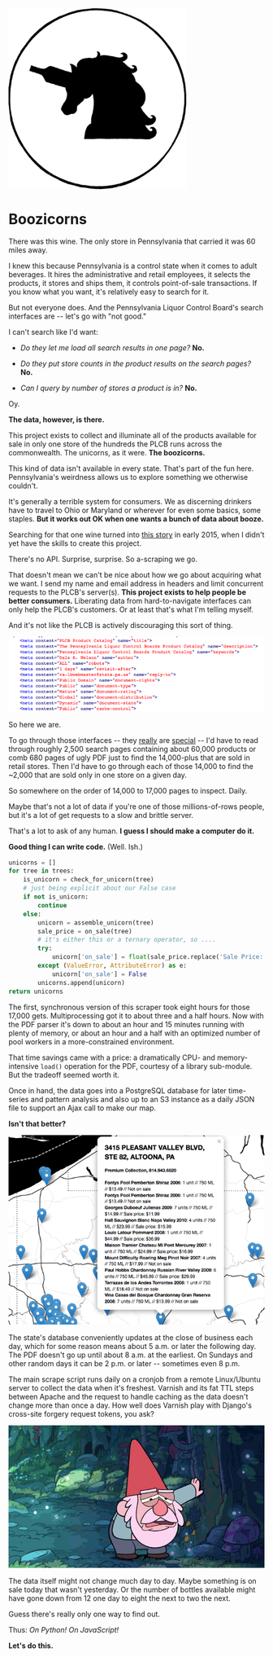 <img src="https://github.com/thejqs/plcb/blob/master/main/static/media/boozicorn_transparent.png" width="350"  />

Boozicorns
==========

There was this wine. The only store in Pennsylvania that carried it was 60 miles away.

I knew this because Pennsylvania is a control state when it comes to adult beverages. It hires the administrative and retail employees, it selects the products, it stores and ships them, it controls point-of-sale transactions. If you know what you want, it's relatively easy to search for it.

But not everyone does. And the Pennsylvania Liquor Control Board's search interfaces are -- let's go with "not good."

I can't search like I'd want:

- *Do they let me load all search results in one page?* **No.**

- *Do they put store counts in the product results on the search pages?* **No.**

- *Can I query by number of stores a product is in?* **No.**

Oy.

**The data, however, is there.**

This project exists to collect and illuminate all of the products available for sale in only one store of the hundreds the PLCB runs across the commonwealth. The unicorns, as it were. **The boozicorns.**

This kind of data isn't available in every state. That's part of the fun here. Pennsylvania's weirdness allows us to explore something we otherwise couldn't.

It's generally a terrible system for consumers. We as discerning drinkers have to travel to Ohio or Maryland or wherever for even some basics, some staples. **But it works out OK when one wants a bunch of data about booze.**

Searching for that one wine turned into [this story](http://www.post-gazette.com/life/libations/2015/03/04/A-Croatia-to-Pittsburgh-wine-odyssey-How-an-obscure-bottle-gets-in-the-PLCB-system/stories/201503040013) in early 2015, when I didn't yet have the skills to create this project.

There's no API. Surprise, surprise. So a-scraping we go.

That doesn't mean we can't be nice about how we go about acquiring what we want. I send my name and email address in headers and limit concurrent requests to the PLCB's server(s). **This project exists to help people be better consumers.** Liberating data from hard-to-navigate interfaces can only help the PLCB's customers. Or at least that's what I'm telling myself.

And it's not like the PLCB is actively discouraging this sort of thing.

![alt text][permissions]

So here we are.

To go through those interfaces -- they [really](https://github.com/thejqs/plcb/blob/master/Screenshot%202016-03-22%2010.46.17.png) are [special](https://github.com/thejqs/plcb/blob/master/interface.png) -- I'd have to read through roughly 2,500 search pages containing about 60,000 products or comb 680 pages of ugly PDF just to find the 14,000-plus that are sold in retail stores. Then I'd have to go through each of those 14,000 to find the ~2,000 that are sold only in one store on a given day.

So somewhere on the order of 14,000 to 17,000 pages to inspect. Daily.

Maybe that's not a lot of data if you're one of those millions-of-rows people, but it's a lot of get requests to a slow and brittle server.

That's a lot to ask of any human. **I guess I should make a computer do it.**

**Good thing I can write code.** (Well. Ish.)

```python
unicorns = []
for tree in trees:
    is_unicorn = check_for_unicorn(tree)
    # just being explicit about our False case
    if not is_unicorn:
        continue
    else:
        unicorn = assemble_unicorn(tree)
        sale_price = on_sale(tree)
        # it's either this or a ternary operator, so ....
        try:
            unicorn['on_sale'] = float(sale_price.replace('Sale Price: $', ''))
        except (ValueError, AttributeError) as e:
            unicorn['on_sale'] = False
        unicorns.append(unicorn)
return unicorns
```

The first, synchronous version of this scraper took eight hours for those 17,000 gets. Multiprocessing got it to about three and a half hours. Now with the PDF parser it's down to about an hour and 15 minutes running with plenty of memory, or about an hour and a half with an optimized number of pool workers in a more-constrained environment.

That time savings came with a price: a dramatically CPU- and memory-intensive `load()` operation for the PDF, courtesy of a library sub-module. But the tradeoff seemed worth it.

Once in hand, the data goes into a PostgreSQL database for later time-series and pattern analysis and also up to an S3 instance as a daily JSON file to support an Ajax call to make our map.

**Isn't that better?**

![alt text][leaflet]

The state's database conveniently updates at the close of business each day, which for some reason means about 5 a.m. or later the following day. The PDF doesn't go up until about 8 a.m. at the earliest. On Sundays and other random days it can be 2 p.m. or later -- sometimes even 8 p.m.

The main scrape script runs daily on a cronjob from a remote Linux/Ubuntu server to collect the data when it's freshest. Varnish and its fat TTL steps between Apache and the request to handle caching as the data doesn't change more than once a day. How well does Varnish play with Django's cross-site forgery request tokens, you ask?

![alt text][puking_rainbows]

The data itself might not change much day to day. Maybe something is on sale today that wasn't yesterday. Or the number of bottles available might have gone down from 12 one day to eight the next to two the next.

Guess there's really only one way to find out.

Thus: *On Python!* *On JavaScript!*

**Let's do this.**

[leaflet]:https://github.com/thejqs/plcb/blob/master/leaflet_screenshot1.png
[permissions]: https://github.com/thejqs/plcb/blob/master/permissions.png
[puking_rainbows]: https://github.com/thejqs/plcb/blob/master/main/static/media/puking_rainbows.gif
